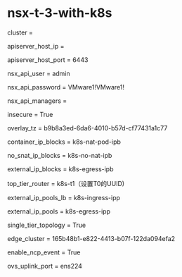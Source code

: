 # nsx-t-3-with-k8s
cluster = 

apiserver_host_ip =

apiserver_host_port = 6443

nsx_api_user = admin

nsx_api_password = VMware1!VMware1!

nsx_api_managers = 

insecure = True

overlay_tz = b9b8a3ed-6da6-4010-b57d-cf77431a1c77

container_ip_blocks = k8s-nat-pod-ipb

no_snat_ip_blocks = k8s-no-nat-ipb

external_ip_blocks = k8s-egress-ipb

top_tier_router = k8s-t1（设置T0的UUID)

external_ip_pools_lb  = k8s-ingress-ipp

external_ip_pools = k8s-egress-ipp

single_tier_topology = True

edge_cluster = 165b48b1-e822-4413-b07f-122da094efa2

enable_ncp_event = True

ovs_uplink_port = ens224
